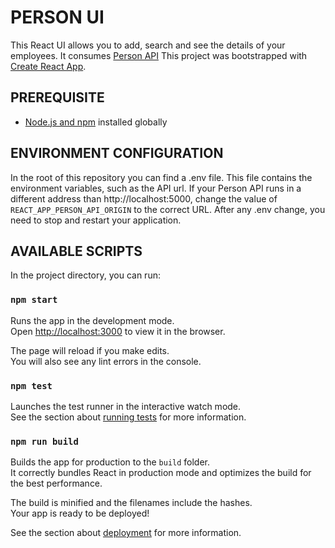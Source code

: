 # PERSON UI

This React UI allows you to add, search and see the details of your employees.
It consumes [Person API](https://github.com/Tibo46/person-api)
This project was bootstrapped with [Create React App](https://github.com/facebook/create-react-app).

## PREREQUISITE

- [Node.js and npm](https://nodejs.org/en/) installed globally

## ENVIRONMENT CONFIGURATION

In the root of this repository you can find a .env file.
This file contains the environment variables, such as the API url.
If your Person API runs in a different address than http://localhost:5000, change the value of `REACT_APP_PERSON_API_ORIGIN` to the correct URL.
After any .env change, you need to stop and restart your application.

## AVAILABLE SCRIPTS

In the project directory, you can run:

### `npm start`

Runs the app in the development mode.<br />
Open [http://localhost:3000](http://localhost:3000) to view it in the browser.

The page will reload if you make edits.<br />
You will also see any lint errors in the console.

### `npm test`

Launches the test runner in the interactive watch mode.<br />
See the section about [running tests](https://facebook.github.io/create-react-app/docs/running-tests) for more information.

### `npm run build`

Builds the app for production to the `build` folder.<br />
It correctly bundles React in production mode and optimizes the build for the best performance.

The build is minified and the filenames include the hashes.<br />
Your app is ready to be deployed!

See the section about [deployment](https://facebook.github.io/create-react-app/docs/deployment) for more information.
